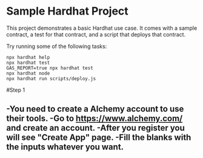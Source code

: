 # Sample Hardhat Project

This project demonstrates a basic Hardhat use case. It comes with a sample contract, a test for that contract, and a script that deploys that contract.

Try running some of the following tasks:

```shell
npx hardhat help
npx hardhat test
GAS_REPORT=true npx hardhat test
npx hardhat node
npx hardhat run scripts/deploy.js
```
#Step 1


-You need to create a Alchemy account to use their tools.
-Go to https://www.alchemy.com/ and create an account.
-After you register you will see "Create App" page.
-Fill the blanks with the inputs whatever you want.
-

